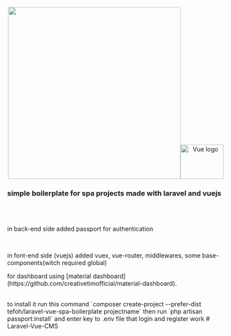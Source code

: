 <p align="center"><img src="https://res.cloudinary.com/dtfbvvkyp/image/upload/v1566331377/laravel-logolockup-cmyk-red.svg" width="400"><img width="100" src="https://camo.githubusercontent.com/728ce9f78c3139e76fa69925ad7cc502e32795d2/68747470733a2f2f7675656a732e6f72672f696d616765732f6c6f676f2e706e67" alt="Vue logo" data-canonical-src="https://vuejs.org/images/logo.png" style="max-width:80%;" height="80px"></p>

### simple boilerplate for spa projects made with laravel and vuejs
<br /><br />
<p>in back-end side added passport for authentication</p>
 <br />
 
<p>in font-end side (vuejs) added vuex, vue-router, middlewares, some base-components(witch required global)</p> 
<p>for dashboard using [material dashboard](https://github.com/creativetimofficial/material-dashboard).</p>

<br />
to install it run this command
`composer create-project --prefer-dist tefoh/laravel-vue-spa-boilerplate projectname`
then run `php artisan passport:install`
and enter key to .env file that login and register work
# Laravel-Vue-CMS
